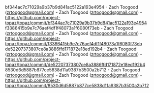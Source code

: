 bf344ac7c71029a9b37b9d841ac5122a193e4954 - Zach Toogood (zrtoogood@gmail.com) - Zach Toogood (zrtoogood@gmail.com) - https://github.com/project-topaz/topaz/commit/bf344ac7c71029a9b37b9d841ac5122a193e4954
f3386415b9e7c76aef4df1f48073a1f6080f73eb - Zach Toogood (zrtoogood@gmail.com) - Zach Toogood (zrtoogood@gmail.com) - https://github.com/project-topaz/topaz/commit/f3386415b9e7c76aef4df1f48073a1f6080f73eb
de52207373807ce8a3886ffd171872e18ed192b4 - Zach Toogood (zrtoogood@gmail.com) - Zach Toogood (zrtoogood@gmail.com) - https://github.com/project-topaz/topaz/commit/de52207373807ce8a3886ffd171872e18ed192b4
8530d6d5887b877ce5838d11a9387b3500a2b712 - Zach Toogood (zrtoogood@gmail.com) - Zach Toogood (zrtoogood@gmail.com) - https://github.com/project-topaz/topaz/commit/8530d6d5887b877ce5838d11a9387b3500a2b712
